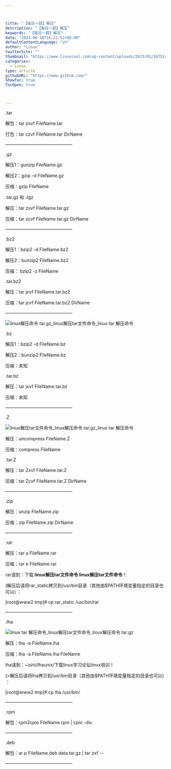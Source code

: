 ```yaml
---



title: "【每日一题】解压"
description: "【每日一题】解压"
keywords: "【每日一题】解压"
date: "2023-06-18T16:22:52+08:00"
defaultContentLanguage: "zh"
author: "Linux"
twitterSite: ""
thumbnail: "https://www.linuxcool.com/wp-content/uploads/2023/01/1675145113370_0.webp"
categories:
  - Linux
type: article
githubURL: "https://www.github.com/"
ShowToc: true
TocOpen: true



---
```


.tar

解包：tar zxvf FileName.tar

打包：tar czvf FileName.tar DirName

———————————————

.gz

解压1：gunzip FileName.gz

解压2：gzip -d FileName.gz

压缩：gzip FileName

.tar.gz 和 .tgz

解压：tar zxvf FileName.tar.gz

压缩：tar zcvf FileName.tar.gz DirName

———————————————

.bz2

解压1：bzip2 -d FileName.bz2

解压2：bunzip2 FileName.bz2

压缩： bzip2 -z FileName

.tar.bz2

解压：tar jxvf FileName.tar.bz2

压缩：tar jcvf FileName.tar.bz2 DirName

———————————————

![linux解压命令 tar.gz_linux解压tar文件命令_linux tar 解压命令](https://www.linuxcool.com/wp-content/uploads/2023/01/1675145113370_0.webp)

.bz

解压1：bzip2 -d FileName.bz

解压2：bunzip2 FileName.bz

压缩：未知

.tar.bz

解压：tar jxvf FileName.tar.bz

压缩：未知

———————————————

.Z

![linux解压tar文件命令_linux解压命令 tar.gz_linux tar 解压命令](https://www.linuxcool.com/wp-content/uploads/2023/01/1675145113370_1.jpg)

解压：uncompress FileName.Z

压缩：compress FileName

.tar.Z

解压：tar Zxvf FileName.tar.Z

压缩：tar Zcvf FileName.tar.Z DirName

———————————————

.zip

解压：unzip FileName.zip

压缩：zip FileName.zip DirName

———————————————

.rar

解压：rar a FileName.rar

压缩：rar e FileName.rar

rar请到：下载 **linux解压tar文件命令 linux解压tar文件命令**！

(解压后请将rar_static拷贝到/usr/bin目录（其他由$PATH环境变量指定的目录也可以) ：

[root@www2 tmp]# cp rar_static /usr/bin/rar

———————————————

.lha

![linux tar 解压命令_linux解压tar文件命令_linux解压命令 tar.gz](https://www.linuxcool.com/wp-content/uploads/2023/01/1675145113370_3.jpg)

解压：lha -e FileName.lha

压缩：lha -a FileName.lha FileName

lha请到：~ishii/lhaunix/下载linux学习论坛linux培训！

(>解压后请将lha拷贝到/usr/bin目录（其他由$PATH环境变量指定的目录也可以) ：

[root@www2 tmp]# cp lha /usr/bin/

———————————————

.rpm

解包：rpm2cpio FileName.rpm | cpio -div

———————————————

.deb

解包：ar p FileName.deb data.tar.gz | tar zxf --

———————————————